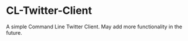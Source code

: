 # CL-Twitter-Client
A simple Command Line Twitter Client. May add more functionality in the future.

